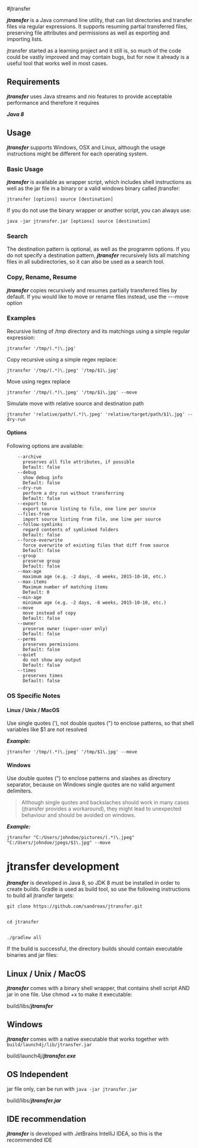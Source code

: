 #jtransfer

***jtransfer*** is a Java command line utility, that can list directories and transfer files via regular expressions.
It supports resuming partial transferred files, preserving file attributes and permissions as well as exporting and importing lists.

jtransfer started as a learning project and it still is, so much of the code could be vastly improved and may contain bugs, but for now it already is a useful tool that works well in most cases. 

## Requirements

***jtransfer*** uses Java streams and nio features to provide acceptable performance and
 therefore it requires
 
  ***Java 8***

## Usage

***jtransfer*** supports Windows, OSX and Linux, although the usage instructions might be different for each operating system.

### Basic Usage

***jtransfer*** is available as wrapper script, which includes shell instructions as well as the jar file in a binary or a valid windows binary called jtransfer:

```
jtransfer [options] source [destination]
```

If you do not use the binary wrapper or another script, you can always use:

```
java -jar jtransfer.jar [options] source [destination]
```

### Search

The destination pattern is optional, as well as the programm options. If you do not specify a destination pattern, ***jtransfer*** recursively lists all matching files in all subdirectories, so it can also be used as a search tool.


### Copy, Rename, Resume

***jtransfer*** copies recursively and resumes partially transferred files by default. If you would like to move or rename files instead, use the ---move option 


### Examples

Recursive listing of /tmp directory and its matchings using a simple regular expression:
 
```
jtransfer '/tmp/(.*)\.jpg'
```

Copy recursive using a simple regex replace:

```
jtransfer '/tmp/(.*)\.jpeg' '/tmp/$1\.jpg'
```

Move using regex replace

```
jtransfer '/tmp/(.*)\.jpeg' '/tmp/$1\.jpg' --move
```

Simulate move with relative source and destination path

```
jtransfer 'relative/path/(.*)\.jpeg' 'relative/target/path/$1\.jpg' --dry-run
```


#### Options
Following options are available:
```
    --archive
      preserves all file attributes, if possible
      Default: false
    --debug
      show debug info
      Default: false
    --dry-run
      perform a dry run without transferring
      Default: false
    --export-to
      export source listing to file, one line per source
    --files-from
      import source listing from file, one line per source
    --follow-symlinks
      regard contents of symlinked folders
      Default: false
    --force-overwrite
      force overwrite of existing files that diff from source
      Default: false
    --group
      preserve group
      Default: false
    --max-age
      maximum age (e.g. -2 days, -8 weeks, 2015-10-10, etc.)
    --max-items
      Maximum number of matching items
      Default: 0
    --min-age
      minimum age (e.g. -2 days, -8 weeks, 2015-10-10, etc.)
    --move
      move instead of copy
      Default: false
    --owner
      preserve owner (super-user only)
      Default: false
    --perms
      preserves permissions
      Default: false
    --quiet
      do not show any output
      Default: false
    --times
      preserves times
      Default: false
```
 



### OS Specific Notes


#### Linux / Unix / MacOS
Use single quotes ('), not double quotes (") to enclose patterns, so that shell variables like $1 are not resolved

***Example:***

```
jtransfer '/tmp/(.*)\.jpeg' '/tmp/$1\.jpg' --move
```


#### Windows
Use double quotes (") to enclose patterns and slashes as directory separator, because on Windows single quotes are no valid argument delimiters.
 
> Although single quotes and backslaches should work in many cases (jtransfer provides a workaround), they might lead to unexpected behaviour and should be avoided on windows. 

***Example:***

```
jtransfer "C:/Users/johndoe/pictures/(.*)\.jpeg" "C:/Users/johndoe/jpegs/$1\.jpg" --move
```


# jtransfer development

***jtransfer*** is developed in Java 8, so JDK 8 must be installed in order to create builds. Gradle is used as build tool, so use the following instructions to build all jtransfer targets:

```
git clone https://github.com/sandreas/jtransfer.git


cd jtransfer


./gradlew all
```

If the build is successful, the directory builds should contain executable binaries and jar files:

## Linux / Unix / MacOS

***jtransfer*** comes with a binary shell wrapper, that contains shell script AND jar in one file. Use chmod +x to make it executable:

build/libs/***jtransfer***

## Windows
***jtransfer*** comes with a native executable that works together with `build/launch4j/lib/jtransfer.jar`

build/launch4j/***jtransfer.exe*** 

## OS Independent
jar file only, can be run with `java -jar jtransfer.jar`

build/libs/***jtransfer.jar***

## IDE recommendation

***jtransfer*** is developed with JetBrains IntelliJ IDEA, so this is the recommended IDE